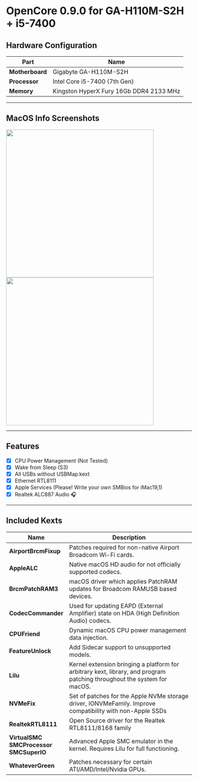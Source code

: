# **OpenCore 0.9.0 for GA-H110M-S2H + i5-7400**

## Hardware Configuration

| Part               | Name                                    |
|--------------------|-----------------------------------------|
| **Motherboard**    | Gigabyte GA-H110M-S2H                   |
| **Processor**      | Intel Core i5-7400 (7th Gen)            |
| **Memory**         | Kingston HyperX Fury 16Gb DDR4 2133 MHz |

***

## MacOS Info Screenshots 

<a href="https://i.imgur.com/J36qDIU.png"><img src="https://i.imgur.com/J36qDIU.png" height="400px"></a> <a href="https://i.imgur.com/LgBKGsm.png"><img src="https://i.imgur.com/LgBKGsm.png" height="400px"></a>

***

## Features

- [x] CPU Power Management (Not Tested)
- [x] Wake from Sleep (S3)
- [x] All USBs without USBMap.kext
- [x] Ethernet RTL8111
- [x] Apple Services (Please! Write your own SMBios for iMac19,1)
- [x] Realtek ALC887 Audio 🎧 

***

## Included Kexts

| Name               | Description                            |
|--------------------|----------------------------------------|
| **AirportBrcmFixup** | Patches required for non-native Airport Broadcom Wi-Fi cards. |
| **AppleALC** | Native macOS HD audio for not officially supported codecs. |
| **BrcmPatchRAM3** | macOS driver which applies PatchRAM updates for Broadcom RAMUSB based devices. |
| **CodecCommander** | Used for updating EAPD (External Amplifier) state on HDA (High Definition Audio) codecs. |
| **CPUFriend** | Dynamic macOS CPU power management data injection. |
| **FeatureUnlock** | Add Sidecar support to unsupported models. |
| **Lilu** | Kernel extension bringing a platform for arbitrary kext, library, and program patching throughout the system for macOS. |
| **NVMeFix** | Set of patches for the Apple NVMe storage driver, IONVMeFamily. Improve compatibility with non-Apple SSDs |
| **RealtekRTL8111** | Open Source driver for the Realtek RTL8111/8168 family |
| **VirtualSMC** <br> **SMCProcessor** <br> **SMCSuperIO** | Advanced Apple SMC emulator in the kernel. Requires Lilu for full functioning. |
| **WhateverGreen** | Patches necessary for certain ATI/AMD/Intel/Nvidia GPUs. |
